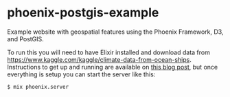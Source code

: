 # phoenix-postgis-example
Example website with geospatial features using the Phoenix Framework, D3, and PostGIS.

To run this you will need to have Elixir installed and download data from https://www.kaggle.com/kaggle/climate-data-from-ocean-ships.
Instructions to get up and running are available on [this blog post][blog-post], but once everything is setup you can start the server like this:

```sh
$ mix phoenix.server
```

[blog-post]: http://wtfleming.github.io/2016/01/28/geospatial-app-elixir-postgis-phoenix/
